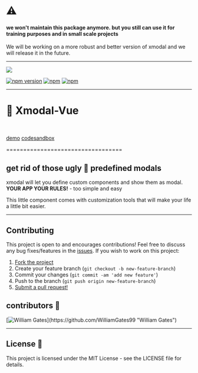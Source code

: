 # ⚠️
#### we won't maintain this package anymore. but you still can use it for training purposes and in small scale projects
We will be working on a more robust and better version of xmodal and we will release it in the future.

--------------------

<p align=center>

![](https://i.imgur.com/WguzBpv.gif)

[![npm version](https://badge.fury.io/js/xmodal-vue.svg)](https://badge.fury.io/js/xmodal-vue)
[![npm](https://img.shields.io/npm/dm/xmodal-vue.svg)](https://www.npmjs.com/package/xmodal-vue)
[![npm](https://img.shields.io/npm/dt/xmodal-vue.svg)](https://www.npmjs.com/package/xmodal-vue)

------------

# 🎉 Xmodal-Vue 

<br>

[demo](https://xeniac.ir/github/xmodal "demo")
[codesandbox](https://codesandbox.io/s/shy-bird-1jjb3?file=/src/App.vue "codesandbox")

==================================

## get rid of those ugly 💩 predefined modals
xmodal will let you define custom components and show them as modal. **YOUR APP YOUR RULES!** - too simple and easy

</p>

This little component comes with customization tools that will make your life a little bit easier.

------------
## Contributing

This project is open to and encourages contributions! Feel free to discuss any bug fixes/features in the [issues](https://github.com/XeniacDev/xmodal/issues). If you wish to work on this project:

1.  [Fork the project](https://github.com/XeniacDev/xmodal/archive/master.zip)
2.  Create your feature branch (`git checkout -b new-feature-branch`)
3.  Commit your changes (`git commit -am 'add new feature'`)
4.  Push to the branch (`git push origin new-feature-branch`)
5.  [Submit a pull request!](https://github.com/XeniacDev/xmodal/pulls)


## contributors 🍰 
[![William Gates](https://avatars1.githubusercontent.com/u/50080886?s=96&v=4")](https://github.com/WilliamGates99 "William Gates")

------------
## License 📄

This project is licensed under the MIT License - see the LICENSE file for details.
